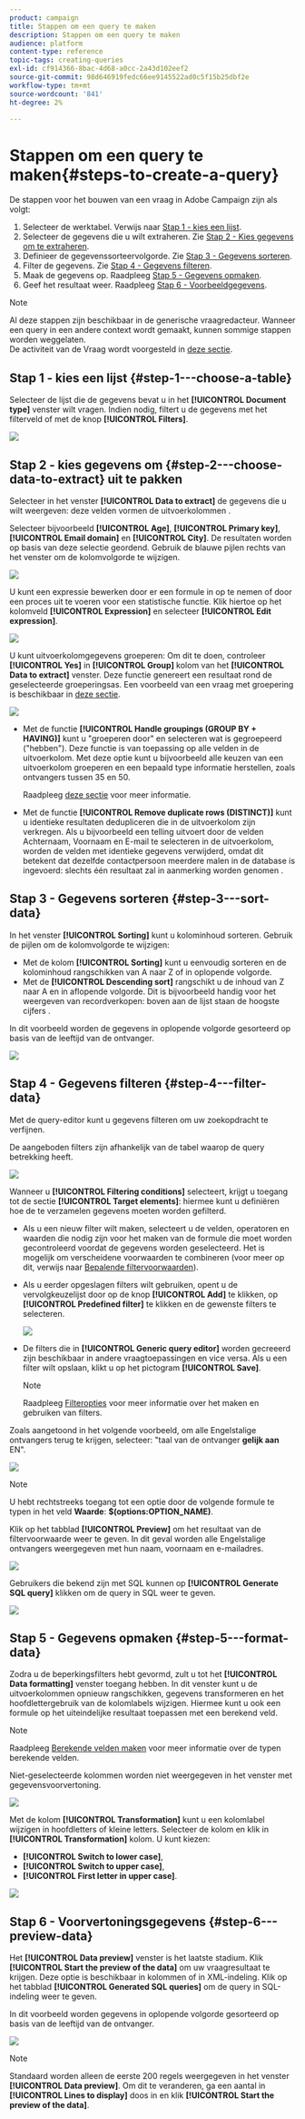 ```yaml
---
product: campaign
title: Stappen om een query te maken
description: Stappen om een query te maken
audience: platform
content-type: reference
topic-tags: creating-queries
exl-id: cf914366-8bac-4d68-a0cc-2a43d102eef2
source-git-commit: 98d646919fedc66ee9145522ad0c5f15b25dbf2e
workflow-type: tm+mt
source-wordcount: '841'
ht-degree: 2%

---
```


# Stappen om een query te maken{#steps-to-create-a-query}

De stappen voor het bouwen van een vraag in Adobe Campaign zijn als volgt:

1. Selecteer de werktabel. Verwijs naar [Stap 1 - kies een lijst](#step-1---choose-a-table).
1. Selecteer de gegevens die u wilt extraheren. Zie [Stap 2 - Kies gegevens om te extraheren](#step-2---choose-data-to-extract).
1. Definieer de gegevenssorteervolgorde. Zie [Stap 3 - Gegevens sorteren](#step-3---sort-data).
1. Filter de gegevens. Zie [Stap 4 - Gegevens filteren](#step-4---filter-data).
1. Maak de gegevens op. Raadpleeg [Stap 5 - Gegevens opmaken](#step-5---format-data).
1. Geef het resultaat weer. Raadpleeg [Stap 6 - Voorbeeldgegevens](#step-6---preview-data).

>[!NOTE]
>
>Al deze stappen zijn beschikbaar in de generische vraagredacteur. Wanneer een query in een andere context wordt gemaakt, kunnen sommige stappen worden weggelaten.\
>De activiteit van de Vraag wordt voorgesteld in [deze sectie](../../workflow/using/query.md).

## Stap 1 - kies een lijst {#step-1---choose-a-table}

Selecteer de lijst die de gegevens bevat u in het **[!UICONTROL Document type]** venster wilt vragen. Indien nodig, filtert u de gegevens met het filterveld of met de knop **[!UICONTROL Filters]**.

![](assets/query_editor_nveau_21.png)

## Stap 2 - kies gegevens om {#step-2---choose-data-to-extract} uit te pakken

Selecteer in het venster **[!UICONTROL Data to extract]** de gegevens die u wilt weergeven: deze velden vormen de uitvoerkolommen .

Selecteer bijvoorbeeld **[!UICONTROL Age]**, **[!UICONTROL Primary key]**, **[!UICONTROL Email domain]** en **[!UICONTROL City]**. De resultaten worden op basis van deze selectie geordend. Gebruik de blauwe pijlen rechts van het venster om de kolomvolgorde te wijzigen.

![](assets/query_editor_nveau_01.png)

U kunt een expressie bewerken door er een formule in op te nemen of door een proces uit te voeren voor een statistische functie. Klik hiertoe op het kolomveld **[!UICONTROL Expression]** en selecteer **[!UICONTROL Edit expression]**.

![](assets/query_editor_nveau_97.png)

U kunt uitvoerkolomgegevens groeperen: Om dit te doen, controleer **[!UICONTROL Yes]** in **[!UICONTROL Group]** kolom van het **[!UICONTROL Data to extract]** venster. Deze functie genereert een resultaat rond de geselecteerde groeperingsas. Een voorbeeld van een vraag met groepering is beschikbaar in [deze sectie](../../workflow/using/querying-delivery-information.md).

![](assets/query_editor_nveau_56.png)

* Met de functie **[!UICONTROL Handle groupings (GROUP BY + HAVING)]** kunt u &quot;groeperen door&quot; en selecteren wat is gegroepeerd (&quot;hebben&quot;). Deze functie is van toepassing op alle velden in de uitvoerkolom. Met deze optie kunt u bijvoorbeeld alle keuzen van een uitvoerkolom groeperen en een bepaald type informatie herstellen, zoals ontvangers tussen 35 en 50.

   Raadpleeg [deze sectie](../../workflow/using/querying-using-grouping-management.md) voor meer informatie.

* Met de functie **[!UICONTROL Remove duplicate rows (DISTINCT)]** kunt u identieke resultaten dedupliceren die in de uitvoerkolom zijn verkregen. Als u bijvoorbeeld een telling uitvoert door de velden Achternaam, Voornaam en E-mail te selecteren in de uitvoerkolom, worden de velden met identieke gegevens verwijderd, omdat dit betekent dat dezelfde contactpersoon meerdere malen in de database is ingevoerd: slechts één resultaat zal in aanmerking worden genomen .

## Stap 3 - Gegevens sorteren {#step-3---sort-data}

In het venster **[!UICONTROL Sorting]** kunt u kolominhoud sorteren. Gebruik de pijlen om de kolomvolgorde te wijzigen:

* Met de kolom **[!UICONTROL Sorting]** kunt u eenvoudig sorteren en de kolominhoud rangschikken van A naar Z of in oplopende volgorde.
* Met de **[!UICONTROL Descending sort]** rangschikt u de inhoud van Z naar A en in aflopende volgorde. Dit is bijvoorbeeld handig voor het weergeven van recordverkopen: boven aan de lijst staan de hoogste cijfers .

In dit voorbeeld worden de gegevens in oplopende volgorde gesorteerd op basis van de leeftijd van de ontvanger.

![](assets/query_editor_nveau_57.png)

## Stap 4 - Gegevens filteren {#step-4---filter-data}

Met de query-editor kunt u gegevens filteren om uw zoekopdracht te verfijnen.

De aangeboden filters zijn afhankelijk van de tabel waarop de query betrekking heeft.

![](assets/query_editor_nveau_09.png)

Wanneer u **[!UICONTROL Filtering conditions]** selecteert, krijgt u toegang tot de sectie **[!UICONTROL Target elements]**: hiermee kunt u definiëren hoe de te verzamelen gegevens moeten worden gefilterd.

* Als u een nieuw filter wilt maken, selecteert u de velden, operatoren en waarden die nodig zijn voor het maken van de formule die moet worden gecontroleerd voordat de gegevens worden geselecteerd. Het is mogelijk om verscheidene voorwaarden te combineren (voor meer op dit, verwijs naar [Bepalende filtervoorwaarden](../../platform/using/defining-filter-conditions.md)).
* Als u eerder opgeslagen filters wilt gebruiken, opent u de vervolgkeuzelijst door op de knop **[!UICONTROL Add]** te klikken, op **[!UICONTROL Predefined filter]** te klikken en de gewenste filters te selecteren.

   ![](assets/query_editor_15.png)

* De filters die in **[!UICONTROL Generic query editor]** worden gecreeerd zijn beschikbaar in andere vraagtoepassingen en vice versa. Als u een filter wilt opslaan, klikt u op het pictogram **[!UICONTROL Save]**.

   >[!NOTE]
   >
   >Raadpleeg [Filteropties](../../platform/using/filtering-options.md) voor meer informatie over het maken en gebruiken van filters.

Zoals aangetoond in het volgende voorbeeld, om alle Engelstalige ontvangers terug te krijgen, selecteer: &quot;taal van de ontvanger **gelijk aan** EN&quot;.

![](assets/query_editor_nveau_89.png)

>[!NOTE]
>
>U hebt rechtstreeks toegang tot een optie door de volgende formule te typen in het veld **Waarde**: **$(options:OPTION_NAME)**.

Klik op het tabblad **[!UICONTROL Preview]** om het resultaat van de filtervoorwaarde weer te geven. In dit geval worden alle Engelstalige ontvangers weergegeven met hun naam, voornaam en e-mailadres.

![](assets/query_editor_nveau_98.png)

Gebruikers die bekend zijn met SQL kunnen op **[!UICONTROL Generate SQL query]** klikken om de query in SQL weer te geven.

![](assets/query_editor_nveau_99.png)

## Stap 5 - Gegevens opmaken {#step-5---format-data}

Zodra u de beperkingsfilters hebt gevormd, zult u tot het **[!UICONTROL Data formatting]** venster toegang hebben. In dit venster kunt u de uitvoerkolommen opnieuw rangschikken, gegevens transformeren en het hoofdlettergebruik van de kolomlabels wijzigen. Hiermee kunt u ook een formule op het uiteindelijke resultaat toepassen met een berekend veld.

>[!NOTE]
>
>Raadpleeg [Berekende velden maken](../../platform/using/defining-filter-conditions.md#creating-calculated-fields) voor meer informatie over de typen berekende velden.

Niet-geselecteerde kolommen worden niet weergegeven in het venster met gegevensvoorvertoning.

![](assets/query_editor_nveau_10.png)

Met de kolom **[!UICONTROL Transformation]** kunt u een kolomlabel wijzigen in hoofdletters of kleine letters. Selecteer de kolom en klik in **[!UICONTROL Transformation]** kolom. U kunt kiezen:

* **[!UICONTROL Switch to lower case]**,
* **[!UICONTROL Switch to upper case]**,
* **[!UICONTROL First letter in upper case]**.

![](assets/query_editor_nveau_42.png)

## Stap 6 - Voorvertoningsgegevens {#step-6---preview-data}

Het **[!UICONTROL Data preview]** venster is het laatste stadium. Klik **[!UICONTROL Start the preview of the data]** om uw vraagresultaat te krijgen. Deze optie is beschikbaar in kolommen of in XML-indeling. Klik op het tabblad **[!UICONTROL Generated SQL queries]** om de query in SQL-indeling weer te geven.

In dit voorbeeld worden gegevens in oplopende volgorde gesorteerd op basis van de leeftijd van de ontvanger.

![](assets/query_editor_nveau_11.png)

>[!NOTE]
>
>Standaard worden alleen de eerste 200 regels weergegeven in het venster **[!UICONTROL Data preview]**. Om dit te veranderen, ga een aantal in **[!UICONTROL Lines to display]** doos in en klik **[!UICONTROL Start the preview of the data]**.
